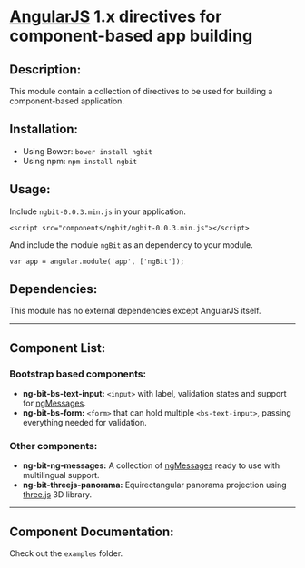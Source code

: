 # [AngularJS](https://angularjs.org/) 1.x directives for component-based app building

## Description:

This module contain a collection of directives to be used for building a component-based application.

## Installation:

  - Using Bower: `bower install ngbit`
  - Using npm: `npm install ngbit`

## Usage:

Include `ngbit-0.0.3.min.js` in your application.

    <script src="components/ngbit/ngbit-0.0.3.min.js"></script>

And include the module `ngBit` as an dependency to your module.

    var app = angular.module('app', ['ngBit']);

## Dependencies:

This module has no external dependencies except AngularJS itself. 

- - -

## Component List:

### Bootstrap based components:

  * **ng-bit-bs-text-input:** `<input>` with label, validation states and support for [ngMessages](https://docs.angularjs.org/api/ngMessages/directive/ngMessages).
  * **ng-bit-bs-form:** `<form>` that can hold multiple `<bs-text-input>`, passing everything needed for validation.

### Other components:

  * **ng-bit-ng-messages:** A collection of [ngMessages](https://docs.angularjs.org/api/ngMessages/directive/ngMessages) ready to use with multilingual support.
  * **ng-bit-threejs-panorama:** Equirectangular panorama projection using [three.js](https://threejs.org/) 3D library. 

- - -

## Component Documentation:

Check out the `examples` folder.